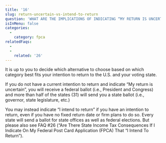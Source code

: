 ```yaml
---
title: '16'
slug: return-uncertain-vs-intend-to-return
question: 'WHAT ARE THE IMPLICATIONS OF INDICATING “MY RETURN IS UNCERTAIN” OR “I INTEND TO RETURN”?'
isInMenu: false
categories:
  - 
    category: fpca
relatedFaqs:
  -
  - 
    related: '26'
---
```

It is up to you to decide which alternative to choose based on which category best fits your intention to return to the U.S. and your voting state.

If you do not have a current intention to return and indicate “My return is uncertain”, you will receive a federal ballot (i.e., President and Congress) and more than half of the states (31) will send you a state ballot (i.e., governor, state legislature, etc.)

You may instead indicate “I intend to return” if you have an intention to return, even if you have no fixed return date or firm plans to do so. Every state will send a ballot for state offices as well as federal elections. But please also see FAQ #26 (“Are There State Income Tax Consequences If I Indicate On My Federal Post Card Application (FPCA) That “I Intend To Return”).